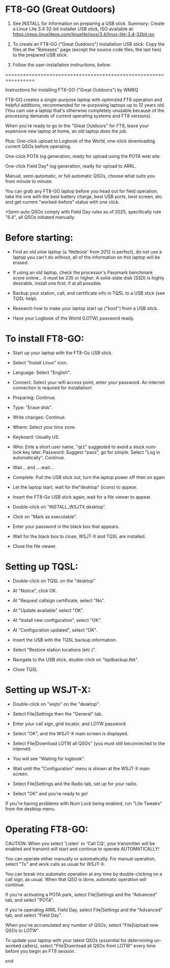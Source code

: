 # FT8-GO (Great Outdoors)
1) See INSTALL for information on preparing a USB stick.
Summary: Create a Linux Lite 3.4 32-bit installer USB stick, ISO available at:
https://repo.linuxliteos.com/linuxlite/isos/3.4/linux-lite-3.4-32bit.iso

2) To create an FT8-GO ("Great Outdoors") installation USB stick:
Copy the files at the "Releases" page (except the source code files,
the last two) to the prepared USB stick.

3) Follow the user-installation instructions, below.

================================================================

Instructions for installing FT8-GO ("Great Outdoors") by WM8Q

FT8-GO creates a single-purpose laptop with optimized FT8
operation and helpful additions, recommended for
re-purposing laptops up to 12 years old.
(You cam use a laptop that's otherwise completely unusable
because of the processing demands of current operating
systems and FT8 versions).

When you're ready to go to the "Great Outdoors" for FT8,
leave your expensive new laptop at home, an old laptop
does the job.

Plus: One-click upload to Logbook of the World,
one-click downloading current QSOs before operating.

One-click POTA log generation, ready for upload
using the POTA web site.

One-click Field Day* log generation, ready for
upload to ARRL.

Manual, semi-automatic, or full automatic QSOs,
choose what suits you from minute to minute.

You can grab any FT8-GO laptop before you head out for
field operation, take the one with the best battery
charge, best USB ports, best screen, etc. and
get current "worked-before" status with one click.

*Semi-auto QSOs comply with Field Day rules
as of 2025, specifically rule "6.4", all QSOs
initiated manually.

Before starting:
================

- Find an old slow laptop (a 'Netbook' from 2012 is perfect),
  do not use a laptop you can't do without, all of the
  information on this laptop will be erased.

- If using an old laptop, check the processor's Passmark
  benchmark score online... it must be 235 or higher.
  A solid-state disk (SSD) is highly desirable, install
  one first, if at all possible.
  
- Backup your station, call, and certificate info in TQSL
  to a USB stick (see TQSL help).
  
- Research how to make your laptop start up ("boot")
  from a USB stick.
  
- Have your Logbook of the World (LOTW) password ready.

To install FT8-GO:
==================

- Start up your laptop with the FT8-Go USB stick.

- Select "Install Linux" icon.

- Language: Select "English".

- Connect: Select  your wifi access point,
  enter your password.
  An internet connection is required for installation!

- Preparing: Continue.

- Type: "Erase disk".

- Write changes: Continue.

- Where: Select your time zone.

- Keyboard: Usually US.

- Who: Ente a short user name,
  "qrz" suggested to avoid a stuck num-lock key later.
  Password: Suggest "pass", go for simple.
  Select "Log in automatically".
  Continue.

- Wait... and ....wait...

- Complete: Pull the USB stick out,
  turn the laptop power off then on again

- Let the laptop start,
  wait for the"desktop" (icons) to appear.

- Insert the FT8-Go USB stick again,
  wait for a file viewer to appear.

- Double-click on "INSTALL_WSJTX.desktop".

- Click on "Mark as executable".

- Enter your password in the black box that appears.

- Wait for the black box to close,
  WSJT-X and TQSL are installed.

- Close the file viewer.

Setting up TQSL:
================

- Double-click on TQSL on the "desktop"

- At "Notice", click OK.

- At "Request callsign certificate, select "No".

- At "Update available" select "OK".

- At "Install new configuration", select "OK".

- At "Configuration updated", select "OK".

- Insert the USB with the TQSL backup information.

- Select "Restore station locations (etc.)".

- Navigate to the USB stick, double-click on "tqslbackup.tbk".

- Close TQSL

Setting up WSJT-X:
==================

- Double-click on "wsjtx" on the "desktop".

- Select File|Settings then the "General" tab.

- Enter your call sign, grid locator, and LOTW password.

- Select "OK", and the WSJT-X main screen is displayed.

- Select File|Download LOTW all QSOs"
  (you must still beconnected to the internet) 

- You will see "Waiting for logbook".

- Wait until the "Configuration" menu is shown at the WSJT-X main screen.

- Select File|Settings and the Radio tab, set up for your radio. 

- Select "OK" and you're ready to go!

If you're having problems with Num Lock being enabled,
run "Lite Tweaks" from the desktop menu.

Operating FT8-GO:
=================

CAUTION: When you select 'Listen' or 'Call CQ',
your transmitter will be enabled and transmit
will start and continue to operate AUTOMATICALLY!

You can operate either manually or automatically.
For manual operation, select "Tx" and work calls
as usual for WSJT-X.

You can break into automatic operation at any time
by double-clicking on a call sign, as usual.
When that QSO is done, automatic operation
will continue.

If you're activating a POTA park, select File|Settings
and the "Advanced" tab, and select "POTA".

If you're operating ARRL Field Day, select File|Settings
and the "Advanced" tab, and select "Field Day".

When you've accumulated any number of QSOs,
select "File|Upload new QSOs to LOTW".

To update your laptop with your latest QSOs
(*essential* for determining un-worked callers),
select "File|Download all QSOs from LOTW"
every time before you begin an FT8 session.

*end*

